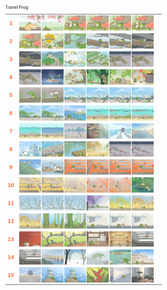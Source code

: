 Travel Frog
<table style="width: 100%; border-collapse: collapse;">
  <tr>
    <td style="width: 3%; font-size: 16px; font-weight: bold; color: #FF6536; text-align: center;">1</td>
    <td style="width: 97%; display: flex; flex-wrap: wrap;">
      <img src="1746795297185.png" style="width: 16%; height: auto; margin-bottom: 2px;">
      <img src="1746800057425.png" style="width: 16%; height: auto; margin-bottom: 2px;">
      <img src="1747814199890.png" style="width: 16%; height: auto; margin-bottom: 2px;">
      <img src="1746800055806.png" style="width: 16%; height: auto; margin-bottom: 2px;">
      <img src="1747719859004.png" style="width: 16%; height: auto; margin-bottom: 2px;">
      <img src="1747361170496.png" style="width: 16%; height: auto; margin-bottom: 2px;">
    </td>
  </tr>
  <tr>
    <td style="width: 3%; font-size: 16px; font-weight: bold; color: #FF6536; text-align: center;">2</td>
    <td style="width: 97%; display: flex; flex-wrap: wrap;">
      <img src="1746795300340.png" style="width: 16%; height: auto; margin-bottom: 2px;">
      <img src="1747403813815.png" style="width: 16%; height: auto; margin-bottom: 2px;">
      <img src="1746799984421.png" style="width: 16%; height: auto; margin-bottom: 2px;">
      <img src="1747814192380.png" style="width: 16%; height: auto; margin-bottom: 2px;">
      <img src="1747414879232.png" style="width: 16%; height: auto; margin-bottom: 2px;">
      <img src="1746800012289.png" style="width: 16%; height: auto; margin-bottom: 2px;">
    </td>
  </tr>
  <tr>
    <td style="width: 3%; font-size: 16px; font-weight: bold; color: #FF6536; text-align: center;">3</td>
    <td style="width: 97%; display: flex; flex-wrap: wrap;">
      <img src="1746800054123.png" style="width: 16%; height: auto; margin-bottom: 2px;">
      <img src="1746799981328.png" style="width: 16%; height: auto; margin-bottom: 2px;">
      <img src="1746856981503.png" style="width: 16%; height: auto; margin-bottom: 2px;">
      <img src="1747814201803.png" style="width: 16%; height: auto; margin-bottom: 2px;">
      <img src="1746798202958.png" style="width: 16%; height: auto; margin-bottom: 2px;">
      <img src="1746799988329.png" style="width: 16%; height: auto; margin-bottom: 2px;">
    </td>
  </tr>
  <tr>
    <td style="width: 3%; font-size: 16px; font-weight: bold; color: #FF6536; text-align: center;">4</td>
    <td style="width: 97%; display: flex; flex-wrap: wrap;">
      <img src="1746800020883.png" style="width: 16%; height: auto; margin-bottom: 2px;">
      <img src="1746795303005.png" style="width: 16%; height: auto; margin-bottom: 2px;">
      <img src="1746800010666.png" style="width: 16%; height: auto; margin-bottom: 2px;">
      <img src="1747010730828.png" style="width: 16%; height: auto; margin-bottom: 2px;">
      <img src="1746800042644.png" style="width: 16%; height: auto; margin-bottom: 2px;">
      <img src="1746800022574.png" style="width: 16%; height: auto; margin-bottom: 2px;">
    </td>
  </tr>
  <tr>
    <td style="width: 3%; font-size: 16px; font-weight: bold; color: #FF6536; text-align: center;">5</td>
    <td style="width: 97%; display: flex; flex-wrap: wrap;">
      <img src="1746800049271.png" style="width: 16%; height: auto; margin-bottom: 2px;">
      <img src="1747096921178.png" style="width: 16%; height: auto; margin-bottom: 2px;">
      <img src="1747719838662.png" style="width: 16%; height: auto; margin-bottom: 2px;">
      <img src="1747211797175.png" style="width: 16%; height: auto; margin-bottom: 2px;">
      <img src="1746799986513.png" style="width: 16%; height: auto; margin-bottom: 2px;">
      <img src="1746795316903.png" style="width: 16%; height: auto; margin-bottom: 2px;">
    </td>
  </tr>
  <tr>
    <td style="width: 3%; font-size: 16px; font-weight: bold; color: #FF6536; text-align: center;">6</td>
    <td style="width: 97%; display: flex; flex-wrap: wrap;">
      <img src="1747612905454.png" style="width: 16%; height: auto; margin-bottom: 2px;">
      <img src="1747271206205.png" style="width: 16%; height: auto; margin-bottom: 2px;">
      <img src="1746798188973.png" style="width: 16%; height: auto; margin-bottom: 2px;">
      <img src="1746800027505.png" style="width: 16%; height: auto; margin-bottom: 2px;">
      <img src="1746800030814.png" style="width: 16%; height: auto; margin-bottom: 2px;">
      <img src="1747403808477.png" style="width: 16%; height: auto; margin-bottom: 2px;">
    </td>
  </tr>
  <tr>
    <td style="width: 3%; font-size: 16px; font-weight: bold; color: #FF6536; text-align: center;">7</td>
    <td style="width: 97%; display: flex; flex-wrap: wrap;">
      <img src="1747183602208.png" style="width: 16%; height: auto; margin-bottom: 2px;">
      <img src="1747814197910.png" style="width: 16%; height: auto; margin-bottom: 2px;">
      <img src="1746800039345.png" style="width: 16%; height: auto; margin-bottom: 2px;">
      <img src="1747010733710.png" style="width: 16%; height: auto; margin-bottom: 2px;">
      <img src="1746856978773.png" style="width: 16%; height: auto; margin-bottom: 2px;">
      <img src="1746800025879.png" style="width: 16%; height: auto; margin-bottom: 2px;">
    </td>
  </tr>
  <tr>
    <td style="width: 3%; font-size: 16px; font-weight: bold; color: #FF6536; text-align: center;">8</td>
    <td style="width: 97%; display: flex; flex-wrap: wrap;">
      <img src="1746800041063.png" style="width: 16%; height: auto; margin-bottom: 2px;">
      <img src="1746800007049.png" style="width: 16%; height: auto; margin-bottom: 2px;">
      <img src="1746800029192.png" style="width: 16%; height: auto; margin-bottom: 2px;">
      <img src="1746800050950.png" style="width: 16%; height: auto; margin-bottom: 2px;">
      <img src="1746800052607.png" style="width: 16%; height: auto; margin-bottom: 2px;">
      <img src="1746846404003.png" style="width: 16%; height: auto; margin-bottom: 2px;">
    </td>
  </tr>
  <tr>
    <td style="width: 3%; font-size: 16px; font-weight: bold; color: #FF6536; text-align: center;">9</td>
    <td style="width: 97%; display: flex; flex-wrap: wrap;">
      <img src="1746795310193.png" style="width: 16%; height: auto; margin-bottom: 2px;">
      <img src="1746800003360.png" style="width: 16%; height: auto; margin-bottom: 2px;">
      <img src="1747719841572.png" style="width: 16%; height: auto; margin-bottom: 2px;">
      <img src="1746798192091.png" style="width: 16%; height: auto; margin-bottom: 2px;">
      <img src="1746876784014.png" style="width: 16%; height: auto; margin-bottom: 2px;">
      <img src="1746800005065.png" style="width: 16%; height: auto; margin-bottom: 2px;">
    </td>
  </tr>
  <tr>
    <td style="width: 3%; font-size: 16px; font-weight: bold; color: #FF6536; text-align: center;">10</td>
    <td style="width: 97%; display: flex; flex-wrap: wrap;">
      <img src="1746798217457.png" style="width: 16%; height: auto; margin-bottom: 2px;">
      <img src="1747010727901.png" style="width: 16%; height: auto; margin-bottom: 2px;">
      <img src="1746800015727.png" style="width: 16%; height: auto; margin-bottom: 2px;">
      <img src="1746800008946.png" style="width: 16%; height: auto; margin-bottom: 2px;">
      <img src="1746800001694.png" style="width: 16%; height: auto; margin-bottom: 2px;">
      <img src="1746800014022.png" style="width: 16%; height: auto; margin-bottom: 2px;">
    </td>
  </tr>
  <tr>
    <td style="width: 3%; font-size: 16px; font-weight: bold; color: #FF6536; text-align: center;">11</td>
    <td style="width: 97%; display: flex; flex-wrap: wrap;">
      <img src="1746799990038.png" style="width: 16%; height: auto; margin-bottom: 2px;">
      <img src="1747719869292.png" style="width: 16%; height: auto; margin-bottom: 2px;">
      <img src="1746800035919.png" style="width: 16%; height: auto; margin-bottom: 2px;">
      <img src="1746800032468.png" style="width: 16%; height: auto; margin-bottom: 2px;">
      <img src="1746800047549.png" style="width: 16%; height: auto; margin-bottom: 2px;">
      <img src="1746800044261.png" style="width: 16%; height: auto; margin-bottom: 2px;">
    </td>
  </tr>
  <tr>
    <td style="width: 3%; font-size: 16px; font-weight: bold; color: #FF6536; text-align: center;">12</td>
    <td style="width: 97%; display: flex; flex-wrap: wrap;">
      <img src="1746799996258.png" style="width: 16%; height: auto; margin-bottom: 2px;">
      <img src="1746795323996.png" style="width: 16%; height: auto; margin-bottom: 2px;">
      <img src="1746798200455.png" style="width: 16%; height: auto; margin-bottom: 2px;">
      <img src="1746800024241.png" style="width: 16%; height: auto; margin-bottom: 2px;">
      <img src="1746800000008.png" style="width: 16%; height: auto; margin-bottom: 2px;">
      <img src="1746800037722.png" style="width: 16%; height: auto; margin-bottom: 2px;">
    </td>
  </tr>
  <tr>
    <td style="width: 3%; font-size: 16px; font-weight: bold; color: #FF6536; text-align: center;">13</td>
    <td style="width: 97%; display: flex; flex-wrap: wrap;">
      <img src="1746798194808.png" style="width: 16%; height: auto; margin-bottom: 2px;">
      <img src="1747814195802.png" style="width: 16%; height: auto; margin-bottom: 2px;">
      <img src="1746798205317.png" style="width: 16%; height: auto; margin-bottom: 2px;">
      <img src="1746800019097.png" style="width: 16%; height: auto; margin-bottom: 2px;">
      <img src="1746798226876.png" style="width: 16%; height: auto; margin-bottom: 2px;">
      <img src="1746800017406.png" style="width: 16%; height: auto; margin-bottom: 2px;">
    </td>
  </tr>
  <tr>
    <td style="width: 3%; font-size: 16px; font-weight: bold; color: #FF6536; text-align: center;">14</td>
    <td style="width: 97%; display: flex; flex-wrap: wrap;">
      <img src="1746799991739.png" style="width: 16%; height: auto; margin-bottom: 2px;">
      <img src="1746800045882.png" style="width: 16%; height: auto; margin-bottom: 2px;">
      <img src="1746798197559.png" style="width: 16%; height: auto; margin-bottom: 2px;">
      <img src="1747271201766.png" style="width: 16%; height: auto; margin-bottom: 2px;">
      <img src="1746799993406.png" style="width: 16%; height: auto; margin-bottom: 2px;">
      <img src="1746800034191.png" style="width: 16%; height: auto; margin-bottom: 2px;">
    </td>
  </tr>
  <tr>
    <td style="width: 3%; font-size: 16px; font-weight: bold; color: #FF6536; text-align: center;">15</td>
    <td style="width: 97%; display: flex; flex-wrap: wrap;">
      <img src="1746800059053.png" style="width: 16%; height: auto; margin-bottom: 2px;">
      <img src="1746798220146.png" style="width: 16%; height: auto; margin-bottom: 2px;">
      <img src="1747719843881.png" style="width: 16%; height: auto; margin-bottom: 2px;">
      <img src="1746798224405.png" style="width: 16%; height: auto; margin-bottom: 2px;">
      <img src="1746798222203.png" style="width: 16%; height: auto; margin-bottom: 2px;">
      <img src="1746799998171.png" style="width: 16%; height: auto; margin-bottom: 2px;">
    </td>
  </tr>
</table>
